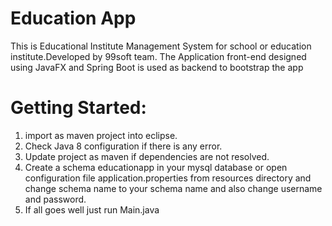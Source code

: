 # Education App
This is Educational Institute Management System for school or education institute.Developed by 99soft team. The Application front-end designed using JavaFX and Spring Boot is used as backend to bootstrap the app

# Getting Started:

1. import as maven project into eclipse.
2. Check Java 8 configuration if there is any error.
3. Update project as maven if dependencies are not resolved.
4. Create a schema educationapp in your mysql database or open configuration file application.properties from resources directory and change schema name to your schema name and also change username and password.
5. If all goes well just run Main.java
